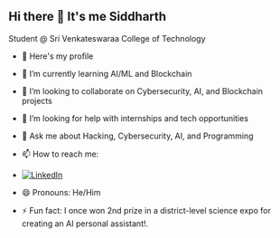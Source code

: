 ## Hi there 👋 It's me Siddharth  
Student @ Sri Venkateswaraa College of Technology

- 🔭 Here's my profile 
- 🌱 I’m currently learning AI/ML and Blockchain  
- 👯 I’m looking to collaborate on Cybersecurity, AI, and Blockchain projects  
- 🤔 I’m looking for help with internships and tech opportunities  
- 💬 Ask me about Hacking, Cybersecurity, AI, and Programming  
- 📫 How to reach me:  
- [![LinkedIn](https://camo.githubusercontent.com/8c0692475a5bfc1d9e7361074bdb648e567cae7b5b40ffd32adae31180b0d7b6/68747470733a2f2f696d672e736869656c64732e696f2f62616467652f4c696e6b6564496e2d3030373742353f7374796c653d666f722d7468652d6261646765266c6f676f3d6c696e6b6564696e266c6f676f436f6c6f723d7768697465)](https://www.linkedin.com/in/siddharthan-t-v-21310a300)

- 😄 Pronouns: He/Him  
- ⚡ Fun fact: I once won 2nd prize in a district-level science expo for creating an AI personal assistant!.
